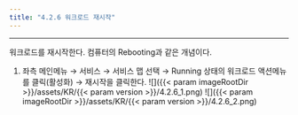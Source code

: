 ```yaml
---
title: "4.2.6 워크로드 재시작"
---
```


---
워크로드를 재시작한다. 컴퓨터의 Rebooting과 같은 개념이다.

1. 좌측 메인메뉴 → 서비스 → 서비스 맵 선택 → Running 상태의 워크로드 액션메뉴를 클릭\(활성화\) → 재시작을 클릭한다.
![]({{< param imageRootDir >}}/assets/KR/{{< param version >}}/4.2.6_1.png)
![]({{< param imageRootDir >}}/assets/KR/{{< param version >}}/4.2.6_2.png)
